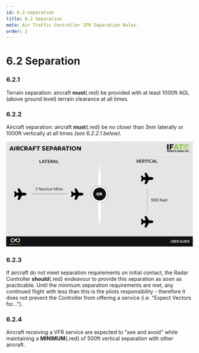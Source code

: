 ```yaml
---
id: 6.2-separation
title: 6.2 Separation
meta: Air Traffic Controller IFR Separation Rules.
order: 2
---
```


# 6.2 Separation



### 6.2.1    

Terrain separation: aircraft **must**{.red} be provided with at least 1000ft AGL (above ground level) terrain clearance at all times.

 

### 6.2.2    

Aircraft separation: aircraft **must**{.red} be no closer than 3nm laterally or 1000ft vertically at all times *(see 6.2.2.1 below).*



![Image 6.2.2.1 - Aircraft Separation](_images/manual/graphics/atc-aircraft-separation.jpg)



### 6.2.3

If aircraft do not meet separation requirements on initial contact, the Radar Controller **should**{.red} endeavour to provide this separation as soon as practicable. Until the minimum separation requirements are met, any continued flight with less than this is the pilots responsibility - therefore it does not prevent the Controller from offering a service (i.e. "Expect Vectors for...").



### 6.2.4   

Aircraft receiving a VFR service are expected to "see and avoid" while maintaining a **MINIMUM**{.red} of 500ft vertical separation with other aircraft.

 

 